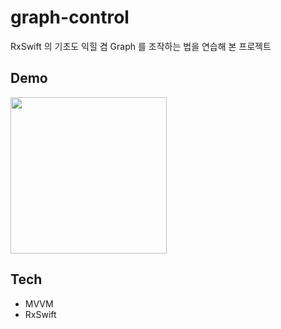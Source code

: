 # graph-control
RxSwift 의 기초도 익힐 겸 Graph 를 조작하는 법을 연습해 본 프로젝트

## Demo
<img width="250" src="https://user-images.githubusercontent.com/81426024/180393339-a6e4d2aa-0e14-42f6-8506-d0043288a65c.gif">

## Tech
- MVVM
- RxSwift
